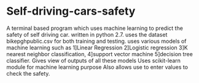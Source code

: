 # Self-driving-cars-safety
A terminal based program which uses machine learning to predict the safety of self driving car.
written in python 2.7.
uses the dataset bikepghpublic.csv for both training and testing.
uses various models of machine learning such as
1]Linear Regression
2]Logistic regression
3]K nearest neighbor classification,
4]support vector machine
5]decision tree classifier.
Gives view of outputs of all these models 
Uses scikit-learn module for machine learning purpose
Also allows use to enter values to check the safety.
